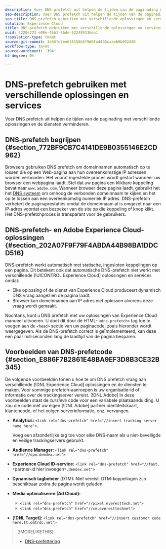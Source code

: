 ```yaml
---
description: Voer DNS prefetch uit helpen de tijden van de paginading met verschillende oplossingen en de diensten verminderen.
seo-description: Voer DNS prefetch uit helpen de tijden van de paginading met verschillende oplossingen en de diensten verminderen.
seo-title: DNS-prefetch gebruiken met verschillende oplossingen en services
solution: Experience Cloud
title: DNS-prefetch gebruiken met verschillende oplossingen en services
uuid: 4220e223-e00e-46b1-8bde-52248913bea1
translation-type: tm+mt
source-git-commit: 3e86fe7ee638158b5f9d6fa4405caaeb9b092430
workflow-type: tm+mt
source-wordcount: '394'
ht-degree: 0%

---
```



# DNS-prefetch gebruiken met verschillende oplossingen en services

Voer DNS prefetch uit helpen de tijden van de paginading met verschillende oplossingen en de diensten verminderen.

## DNS-prefetch begrijpen {#section_772BF9CB7C4141DE9B0355146E2CD962}

Browsers gebruiken DNS prefetch om domeinnamen automatisch op te lossen die op een Web-pagina aan hun overeenkomstige IP adressen worden verbonden. Het vooraf ingestelde proces wordt gestart wanneer uw browser een webpagina laadt. Stel dat uw pagina een klikbare koppeling bevat naar `www.adobe.com`. Wanneer browser deze pagina laadt, gebruikt het het [DNS systeem](https://www.networksolutions.com/support/what-is-a-domain-name-server-dns-and-how-does-it-work/) om omhoog de verbonden domeinnaam te kijken en het op te lossen aan een overeenkomstig numeriek IP adres. DNS-prefetch verbetert de paginaprestaties omdat de domeinnaam al is omgezet naar een IP-adres voordat een bezoeker van de site op die koppeling of knop klikt. Het DNS-prefetchproces is transparant voor de gebruikers.

## DNS-prefetch- en Adobe Experience Cloud-oplossingen {#section_202A07F9F79F4ABDA44B98BA1DDCD516}

DNS-prefetch werkt automatisch met statische, ingesloten koppelingen op een pagina. Dit betekent ook dat automatische DNS-prefetch niet werkt met verschillende [!UICONTROL Experience Cloud] oplossingen en services omdat:

* Elke oplossing of de dienst van Experience Cloud produceert dynamisch DNS vraag aangezien de pagina laadt.
* Browser kan domeinnamen aan IP adres niet oplossen alvorens deze vraag wordt gemaakt.

Nochtans, kunt u DNS prefetch met uw oplossingen van Experience Cloud manueel uitvoeren. U doet dit door de HTML- `<dns-prefetch>` tag toe te voegen aan de `<head>` sectie van uw paginacode, zoals hieronder wordt weergegeven. Als de DNS-prefetch correct is geïmplementeerd, kan deze een paar milliseconden lang de laadtijd van de pagina besparen.

## Voorbeelden van DNS-prefetcode {#section_E886F7B2861E48BA9EF3D8B3CE32B345}

De volgende voorbeelden tonen u hoe te om DNS prefetch vraag aan verschillende [!DNL Experience Cloud] oplossingen en de diensten te maken. Voor sommige prefetch-aanroepen is uw organisatie-id of informatie over de trackingserver vereist. [!DNL Adobe] In deze voorbeelden staat de *cursieve* code voor een variabele plaatsaanduiding. U zou die code met uw eigen [!DNL Adobe] partner identiteitskaart, klantencode, of het volgen serverinformatie, enz. vervangen.

* **Analytics:** `<link rel="dns-prefetch" href="//insert tracking server name here">`.

   Voeg een afzonderlijke tag toe voor elke DNS-naam als u niet-beveiligde en veilige trackingservers gebruikt.

* **Audience Manager:** `<link rel="dns-prefetch" href="//dpm.demdex.net">`

* **Experience Cloud ID-service:** `<link rel="dns-prefetch" href="//fast. *`partner-id hier invoegen`*.demdex.net">`

* **Dynamisch tagbeheer** (DTM): Niet vereist. DTM-koppelingen zijn beschikbaar zodra de pagina wordt geladen.

* **Media optimaliseren (Ad Cloud):**

   * `<link rel="dns-prefetch" href="//pixel.everesttech.net">`
   * `<link rel="dns-prefetch" href="//cm.everesttechnet">`


* **[!DNL Target]:** `<link rel="dns-prefetch" href="//insert customer code here.tt.omtrdc.net">`

>[!MORELIKETHIS]
>
>* [DNS-prefettering](https://www.chromium.org/developers/design-documents/dns-prefetching)

